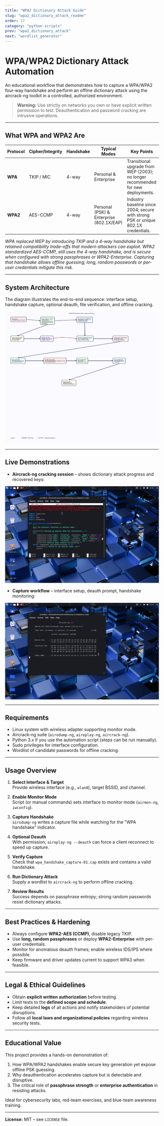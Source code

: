 ```yaml
---
title: "WPA2 Dictionary Attack Guide"
slug: "wpa2_dictionary_attack_readme"
order: 17
category: "python-scripts"
prev: "wpa2_dictionary_attack"
next: "wordlist_generator"
---
```


# WPA/WPA2 Dictionary Attack Automation

An educational workflow that demonstrates how to capture a WPA/WPA2 four-way handshake and perform an offline dictionary attack using the aircrack-ng toolkit in a controlled, authorized environment.

> **Warning:** Use strictly on networks you own or have explicit written permission to test. Deauthentication and password cracking are intrusive operations.

---

## What WPA and WPA2 Are

| Protocol | Cipher/Integrity | Handshake | Typical Modes | Key Points |
|----------|-----------------|-----------|---------------|------------|
| **WPA**  | TKIP / MIC      | 4-way     | Personal & Enterprise | Transitional upgrade from WEP (2003); no longer recommended for new deployments. |
| **WPA2** | AES-CCMP        | 4-way     | Personal (PSK) & Enterprise (802.1X/EAP) | Industry baseline since 2004; secure with strong PSK or unique 802.1X credentials. |

*WPA replaced WEP by introducing TKIP and a 4-way handshake but retained compatibility trade-offs that modern attackers can exploit. WPA2 standardized AES-CCMP, still uses the 4-way handshake, and is secure when configured with strong passphrases or WPA2-Enterprise. Capturing that handshake allows offline guessing; long, random passwords or per-user credentials mitigate this risk.*

---

## System Architecture

The diagram illustrates the end-to-end sequence: interface setup, handshake capture, optional deauth, file verification, and offline cracking.

![WPA/WPA2 Flow](images/wpa_dictionary_attack_flow.png)

---

## Live Demonstrations

- **Aircrack-ng cracking session** – shows dictionary attack progress and recovered keys:

![Crack Demo](images/wpa_wpa2op.png)

- **Capture workflow** – interface setup, deauth prompt, handshake monitoring:

![Capture Demo](images/wpa_wpa2_2op.png)

---

## Requirements

- Linux system with wireless adapter supporting monitor mode.  
- Aircrack-ng suite (`airodump-ng`, `aireplay-ng`, `aircrack-ng`).  
- Python 3.x if you use the automation script (steps can be run manually).  
- Sudo privileges for interface configuration.  
- Wordlist of candidate passwords for offline cracking.


---

## Usage Overview

1. **Select Interface & Target**  
   Provide wireless interface (e.g., `wlan0`), target BSSID, and channel.

2. **Enable Monitor Mode**  
   Script (or manual commands) sets interface to monitor mode (`airmon-ng`, `iwconfig`).

3. **Capture Handshake**  
   `airodump-ng` writes a capture file while watching for the "WPA handshake" indicator.

4. **Optional Deauth**  
   With permission, `aireplay-ng --deauth` can force a client reconnect to speed up capture.

5. **Verify Capture**  
   Check that `wpa_handshake_capture-01.cap` exists and contains a valid handshake.

6. **Run Dictionary Attack**  
   Supply a wordlist to `aircrack-ng` to perform offline cracking.

7. **Review Results**  
   Success depends on passphrase entropy; strong random passwords resist dictionary attacks.

---

## Best Practices & Hardening

- Always configure **WPA2-AES (CCMP)**, disable legacy TKIP.  
- Use **long, random passphrases** or deploy **WPA2-Enterprise** with per-user credentials.  
- Monitor for anomalous deauth frames; enable wireless IDS/IPS where possible.  
- Keep firmware and driver updates current to support WPA3 when feasible.

---

## Legal & Ethical Guidelines

- Obtain **explicit written authorization** before testing.  
- Limit tests to the **defined scope and schedule**.  
- Keep detailed **logs** of all actions and notify stakeholders of potential disruptions.  
- Follow all **local laws and organizational policies** regarding wireless security tests.

---

## Educational Value

This project provides a hands-on demonstration of:

1. How WPA/WPA2 handshakes enable secure key generation yet expose offline PSK guessing.  
2. Why deauthentication accelerates capture but is detectable and disruptive.  
3. The critical role of **passphrase strength** or **enterprise authentication** in resisting attacks.  

Ideal for cybersecurity labs, red-team exercises, and blue-team awareness training.

---

**License:** MIT – see `LICENSE` file.


